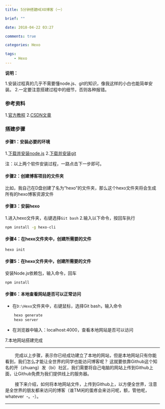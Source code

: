 ```yaml
---
title: 5分钟搭建HEXO博客（一）

brief: ""

date: 2018-04-22 03:27

comments: true

categories: Hexo

tags: 
	- Hexo
---
```



**说明：**

1.安装过程真的几乎不需要懂node.js、git的知识，像我这样的小白也能简单安装。
2.一定要注意搭建过程中的细节，否则各种报错。

<!--more-->


### 参考资料
1.[官方教程](https://hexo.io/zh-cn/docs/)
2.[CSDN文章](https://blog.csdn.net/gdutxiaoxu/article/details/53576018)

### 搭建步骤

#### 步骤1：安装必要的环境

1.[下载并安装node.js](https://nodejs.org/en/)
2.[下载并安装git](https://git-scm.com/downloads)

注：以上两个软件安装过程，一路点击下一步即可。

#### 步骤2：创建博客项目的文件夹

比如，我自己在D盘创建了名为“hexo”的文件夹，那么这个hexo文件夹将会生成所有的hexo博客资源文件

#### 步骤3：安装hexo

1.进入hexo文件夹，右键选择`Git bash`
2.输入以下命令，按回车执行
```bash
npm install -g hexo-cli
```
#### 步骤4：在hexo文件夹中，创建所需要的文件

```bash
hexo init
```

#### 步骤5：在hexo文件夹中，创建所需要的文件

安装Node.js依赖包，输入命令，回车

```bash	
npm install
```
#### 步骤6：本地查看网站是否可以正常访问

* 在`D:\Hexo`文件夹中，右键鼠标，选择Git bash，输入命令

```bash
	hexo generate
	hexo server
```

* 在浏览器中输入：localhost:4000，查看本地网站是否可以访问

7.本地网站搭建完成

---
&nbsp;&nbsp;&nbsp;&nbsp;&nbsp;&nbsp;&nbsp;&nbsp;完成以上步骤，表示你已经成功建立了本地的网站，但是本地网站只有你能看到，我们怎么才能让全世界的同学也能访问博客呢？
这就要依靠Github这个知名的开（zhuang）发（bi）社区，我们需要将自己电脑的网站上传到Github上面，让Github免费为我们提供线上的服务器。

&nbsp;&nbsp;&nbsp;&nbsp;&nbsp;&nbsp;&nbsp;&nbsp;接下来介绍，如何将本地网站文件，上传到Github上，以方便全世界，注意是全世界的朋友都来访问的博客（谁TM闲的蛋疼会来访问呢，额，管他呢，whatever&nbsp;&nbsp;-。-）。

---

